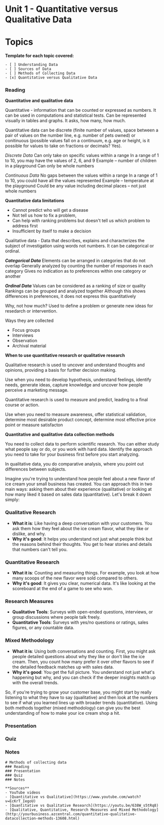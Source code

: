 # Unit 1 - Quantitative versus Qualitative Data

# Topics

**Template for each topic covered:**
```
- [ ] Understanding Data
- [ ] Sources of Data
- [ ] Methods of Collecting Data
- [x] Quantitative versus Qualitative Data
```  


### Reading
**Quantitative and qualitative data**

Quantitative - information that can be counted or expressed as numbers. It can be used in computations and statistical tests. Can be represented visually in tables and graphs. It asks, how many, how much.

Quantitative data can be discrete (finite number of values, space between a pair of values on the number line, e.g. number of pets owned) or conitinuous (possible values fall on a continuum, e.g. age or height, is it possible for values to take on fractions or decimals? Yes). 

_Discrete Data_
Can only take on specific values within a range
In a range of 1 to 10, you may have the values of 2, 6, and 9
Example – number of children in a playground
Can only be whole numbers

_Continuous Data_
No gaps between the values within a range
In a range of 1 to 10, you could have all the values represented
Example – temperature at the playground
Could be any value including decimal places – not just whole numbers

**Quantitative data limitations**
- Cannot predict who will get a disease
- Not tell us how to fix a problem,
- Can help with ranking problems but doesn't tell us which problem to address first
- Insufficient by itself to make a decision

Qualitative data - Data that describes, explains and characterizes the subject of investigation using words not numbers. It can be categorical or ordinal.

**_Categorical Data_**
Elements can be arranged in categories that do not overlap
Generally analyzed by counting the number of responses in each category
Gives no indication as to preferences within one category or another

**_Ordinal Data_**
Values can be considered as a ranking of size or quality
Rankings can be grouped and analyzed together
Although this shows differences in preferences, it does not express this quantitatively

Why, not how much? Used to define a problem or generate new ideas for resedarch or intervention. 

Ways they are collected
- Focus groups
- Interviews
- Observation
- Archival material

**When to use quantitative research or qualitative research**

Qualitative research is used to uncover and understand thoughts and opinions, providing a basis for further decision making. 

Use when you need to develop hypothesis, understand feelings, identify needs, generate ideas, capture knowledge and uncover how people perceive a marketing message.

Quantitative research is used to measure and predict, leading to a final course or action. 

Use when you need to measure awareness, offer statistical validation, determine most desirable product concept, determine most effective price point or measure satisfacton

**Quantitative and qualitative data collection methods**

You need to collect data to perform scientific research. You can either study what people say or do, or you work with hard data. Identify the approach you need to take for your business first before you start analyzing.

In qualitative data, you do comparative analysis, where you point out differences between subjects. 

Imagine you're trying to understand how people feel about a new flavor of ice cream your small business has created. You can approach this in two main ways: asking them about their experience (qualitative) or looking at how many liked it based on sales data (quantitative). Let's break it down simply:

### Qualitative Research
- **What it is**: Like having a deep conversation with your customers. You ask them how they feel about the ice cream flavor, what they like or dislike, and why.
- **Why it's good**: It helps you understand not just what people think but the reasons behind their thoughts. You get to hear stories and details that numbers can't tell you.

### Quantitative Research
- **What it is**: Counting and measuring things. For example, you look at how many scoops of the new flavor were sold compared to others.
- **Why it's good**: It gives you clear, numerical data. It's like looking at the scoreboard at the end of a game to see who won.

### Research Measures
- **Qualitative Tools**: Surveys with open-ended questions, interviews, or group discussions where people talk freely.
- **Quantitative Tools**: Surveys with yes/no questions or ratings, sales figures, or any countable data.

### Mixed Methodology
- **What it is**: Using both conversations and counting. First, you might ask people detailed questions about why they like or don't like the ice cream. Then, you count how many prefer it over other flavors to see if the detailed feedback matches up with sales data.
- **Why it's good**: You get the full picture. You understand not just what's happening but why, and you can check if the deeper insights match up with the overall trends.

So, if you're trying to grow your customer base, you might start by really listening to what they have to say (qualitative) and then look at the numbers to see if what you learned lines up with broader trends (quantitative). Using both methods together (mixed methodology) can give you the best understanding of how to make your ice cream shop a hit.

### Presentation
### Quiz
### Notes
```
# Methods of collecting data
### Reading
### Presentation
### Quiz
### Notes

**Sources**
- YouTube videos 
- [Quantitative vs Qualitative](https://www.youtube.com/watch?v=EcKrT_IegoU)
- [Quantitative vs Qualitative Research](https://youtu.be/638W_s5tRq8)
- [Qualitative, Quantitative, Research Measures and Mixed Methodology](http://yourbusiness.azcentral.com/quantitative-qualitative-datacollection-methods-13608.html)


 